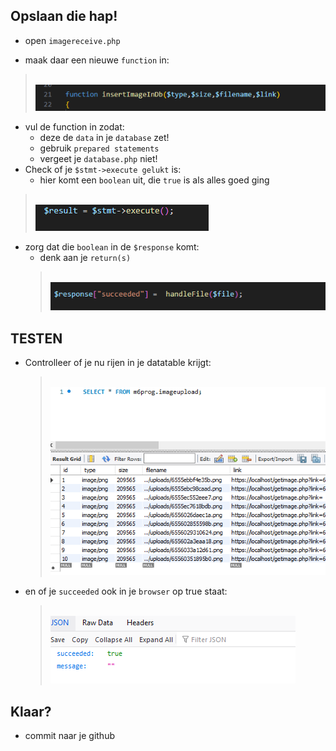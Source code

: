
## Opslaan die hap!

- open `imagereceive.php`

- maak daar een nieuwe `function` in:
> </br>![](img/insertimage.PNG)
- vul de function in zodat:
    - deze de `data` in je `database` zet!
    - gebruik `prepared statements`
    - vergeet je `database.php` niet!
- Check of je `$stmt->execute gelukt` is:
    - hier komt een `boolean` uit, die `true` is als alles goed ging
> </br>![](img/execute.PNG)

- zorg dat die `boolean` in de `$response` komt:
    - denk aan je `return(s)`
    > </br>![](img/success.PNG)


## TESTEN
- Controlleer of je nu rijen in je datatable krijgt:
    > </br>![](img/plaatjes.PNG)
- en of je `succeeded` ook in je `browser` op true staat:
    > </br>![](img/jsonok.PNG)


    
 ## Klaar?
- commit naar je github
